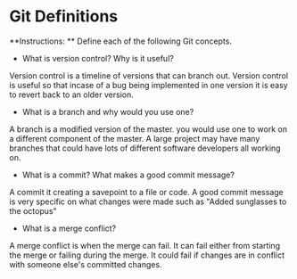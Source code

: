 # Git Definitions

**Instructions: ** Define each of the following Git concepts.

* What is version control?  Why is it useful?

Version control is a timeline of versions that can branch out. Version control is useful so that incase of a bug being implemented in one version it is easy to revert back to an older version. 

* What is a branch and why would you use one?

A branch is a modified version of the master. you would use one to work on a different component of the master. A large project may have many branches that could have lots of different software developers all working on.

* What is a commit? What makes a good commit message?

A commit it creating a savepoint to a file or code. 
A good commit message is very specific on what changes were made such as "Added sunglasses to the octopus"

* What is a merge conflict?

A merge conflict is when the merge can fail.
It can fail either from starting the merge or failing during the merge.
It could fail if changes are in conflict with someone else's committed changes.